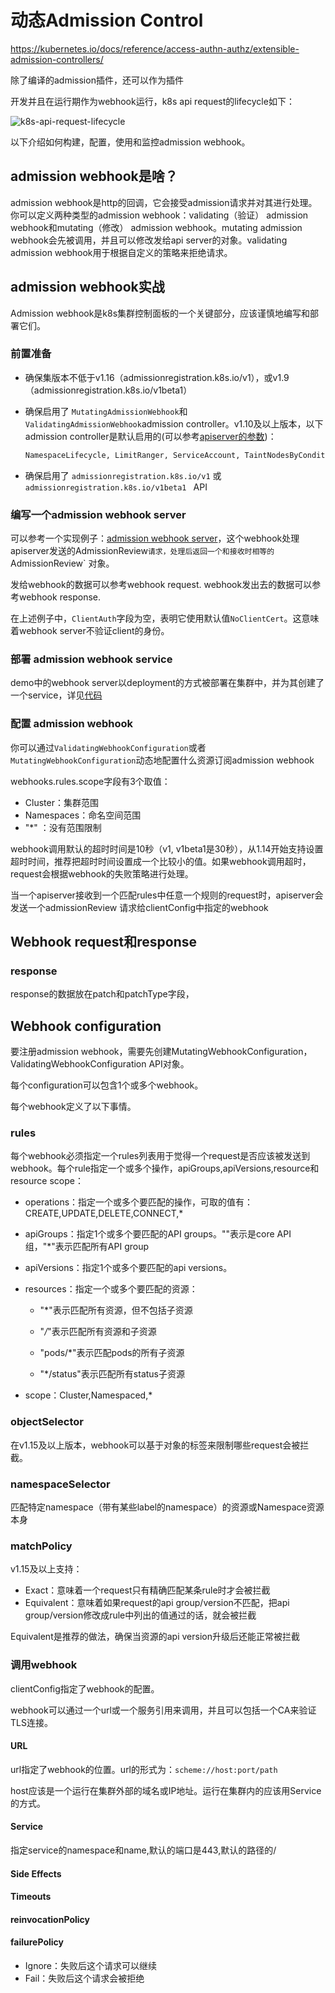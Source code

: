 

# 动态Admission Control

https://kubernetes.io/docs/reference/access-authn-authz/extensible-admission-controllers/

除了编译的admission插件，还可以作为插件



开发并且在运行期作为webhook运行，k8s api request的lifecycle如下：

![k8s-api-request-lifecycle](/Users/xinxinhuang/workspaces/github/markdown/K8S/images/admissionwebhook/k8s-api-request-lifecycle.png)

以下介绍如何构建，配置，使用和监控admission webhook。

## admission webhook是啥？

admission webhook是http的回调，它会接受admission请求并对其进行处理。你可以定义两种类型的admission webhook：validating（验证） admission webhook和mutating（修改） admission webhook。mutating admission webhook会先被调用，并且可以修改发给api server的对象。validating admission webhook用于根据自定义的策略来拒绝请求。



## admission webhook实战

Admission webhook是k8s集群控制面板的一个关键部分，应该谨慎地编写和部署它们。

### 前置准备

- 确保集版本不低于v1.16（admissionregistration.k8s.io/v1），或v1.9（admissionregistration.k8s.io/v1beta1）

- 确保启用了 `MutatingAdmissionWebhook`和`ValidatingAdmissionWebhook`admission controller。v1.10及以上版本，以下admission controller是默认启用的(可以参考[apiserver的参数](https://kubernetes.io/docs/reference/command-line-tools-reference/kube-apiserver/#options))：

  ```sh
  NamespaceLifecycle, LimitRanger, ServiceAccount, TaintNodesByCondition, Priority, DefaultTolerationSeconds, DefaultStorageClass,StorageObjectInUseProtection, PersistentVolumeClaimResize, RuntimeClass, CertificateApproval, CertificateSigning, CertificateSubjectRestriction, DefaultIngressClass,MutatingAdmissionWebhook,ValidatingAdmissionWebhook, ResourceQuota
  ```

- 确保启用了 `admissionregistration.k8s.io/v1` 或 `admissionregistration.k8s.io/v1beta1 ` API

### 编写一个admission webhook server

可以参考一个实现例子：[admission webhook server](https://github.com/kubernetes/kubernetes/blob/v1.13.0/test/images/webhook/main.go)，这个webhook处理apiserver发送的AdmissionReview`请求，处理后返回一个和接收时相等的`AdmissionReview` 对象。

发给webhook的数据可以参考webhook request. webhook发出去的数据可以参考webhook response.

在上述例子中，`ClientAuth`字段为空，表明它使用默认值`NoClientCert`。这意味着webhook server不验证client的身份。

### 部署 admission webhook service

demo中的webhook server以deployment的方式被部署在集群中，并为其创建了一个service，详见[代码](https://github.com/kubernetes/kubernetes/blob/v1.15.0/test/e2e/apimachinery/webhook.go#L301)

### 配置 admission webhook

你可以通过`ValidatingWebhookConfiguration`或者`MutatingWebhookConfiguration`动态地配置什么资源订阅admission webhook

webhooks.rules.scope字段有3个取值：

- Cluster：集群范围
- Namespaces：命名空间范围
- "*" ：没有范围限制

webhook调用默认的超时时间是10秒（v1, v1beta1是30秒），从1.14开始支持设置超时时间，推荐把超时时间设置成一个比较小的值。如果webhook调用超时，request会根据webhook的失败策略进行处理。

当一个apiserver接收到一个匹配rules中任意一个规则的request时，apiserver会发送一个admissionReview 请求给clientConfig中指定的webhook

## Webhook request和response



### response

response的数据放在patch和patchType字段，



## Webhook configuration

要注册admission webhook，需要先创建MutatingWebhookConfiguration，ValidatingWebhookConfiguration API对象。

每个configuration可以包含1个或多个webhook。

每个webhook定义了以下事情。

### rules

每个webhook必须指定一个rules列表用于觉得一个request是否应该被发送到webhook。每个rule指定一个或多个操作，apiGroups,apiVersions,resource和resource scope：

- operations：指定一个或多个要匹配的操作，可取的值有：CREATE,UPDATE,DELETE,CONNECT,*
- apiGroups：指定1个或多个要匹配的API groups。""表示是core API组，"*"表示匹配所有API group
- apiVersions：指定1个或多个要匹配的api versions。
- resources：指定一个或多个要匹配的资源：

  - "*"表示匹配所有资源，但不包括子资源

  - "*/*"表示匹配所有资源和子资源

  - "pods/*"表示匹配pods的所有子资源

  - "*/status"表示匹配所有status子资源
- scope：Cluster,Namespaced,*



### objectSelector

在v1.15及以上版本，webhook可以基于对象的标签来限制哪些request会被拦截。

### namespaceSelector

匹配特定namespace（带有某些label的namespace）的资源或Namespace资源本身



### matchPolicy

v1.15及以上支持：

- Exact：意味着一个request只有精确匹配某条rule时才会被拦截
- Equivalent：意味着如果request的api group/version不匹配，把api group/version修改成rule中列出的值通过的话，就会被拦截

Equivalent是推荐的做法，确保当资源的api version升级后还能正常被拦截

### 调用webhook

clientConfig指定了webhook的配置。

webhook可以通过一个url或一个服务引用来调用，并且可以包括一个CA来验证TLS连接。

#### URL

url指定了webhook的位置。url的形式为：`scheme://host:port/path`

host应该是一个运行在集群外部的域名或IP地址。运行在集群内的应该用Service的方式。

#### Service

指定service的namespace和name,默认的端口是443,默认的路径的/

#### Side Effects

#### Timeouts

#### reinvocationPolicy

#### failurePolicy

- Ignore：失败后这个请求可以继续
- Fail：失败后这个请求会被拒绝

